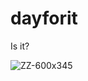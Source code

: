 # dayforit
Is it?

![ZZ-600x345](https://user-images.githubusercontent.com/609452/139382536-a7156a8e-73a6-4331-acae-154cc4bbdf26.png)
